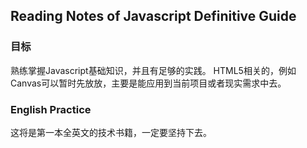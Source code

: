 ## Reading Notes of Javascript Definitive Guide

### 目标

熟练掌握Javascript基础知识，并且有足够的实践。
HTML5相关的，例如Canvas可以暂时先放放，主要是能应用到当前项目或者现实需求中去。

### English Practice
这将是第一本全英文的技术书籍，一定要坚持下去。